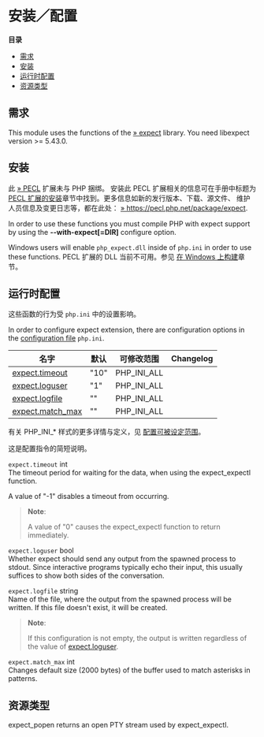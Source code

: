 安装／配置
==========

**目录**

-   [需求](/expect/setup.html#需求)
-   [安装](/expect/setup.html#安装)
-   [运行时配置](/expect/setup.html#运行时配置)
-   [资源类型](/expect/setup.html#资源类型)

需求
----

This module uses the functions of the
<a href="http://expect.nist.gov/" class="link external">» expect</a>
library. You need libexpect version \>= 5.43.0.

安装
----

此 <a href="https://pecl.php.net/" class="link external">» PECL</a>
扩展未与 PHP 捆绑。 安装此 PECL 扩展相关的信息可在手册中标题为
<a href="/install/pecl.html" class="link">PECL 扩展的安装</a>章节中找到。更多信息如新的发行版本、下载、源文件、
维护人员信息及变更日志等，都在此处：
<a href="https://pecl.php.net/package/expect" class="link external">» https://pecl.php.net/package/expect</a>.

In order to use these functions you must compile PHP with expect support
by using the **--with-expect\[=DIR\]** configure option.

Windows users will enable `php_expect.dll` inside of `php.ini` in order
to use these functions. PECL 扩展的 DLL 当前不可用。参见
<a href="/install/windows/legacy/index.html#install.windows.legacy.building" class="link">在 Windows 上构建</a>章节。

运行时配置
----------

这些函数的行为受 `php.ini` 中的设置影响。

In order to configure expect extension, there are configuration options
in the
<a href="/configuration/file.html" class="link">configuration file</a>
`php.ini`.

| 名字                                                            | 默认 | 可修改范围    | Changelog |
|-----------------------------------------------------------------|------|---------------|-----------|
| <a href="/expect/setup.html#" class="link">expect.timeout</a>   | "10" | PHP\_INI\_ALL |           |
| <a href="/expect/setup.html#" class="link">expect.loguser</a>   | "1"  | PHP\_INI\_ALL |           |
| <a href="/expect/setup.html#" class="link">expect.logfile</a>   | ""   | PHP\_INI\_ALL |           |
| <a href="/expect/setup.html#" class="link">expect.match_max</a> | ""   | PHP\_INI\_ALL |           |

有关 PHP\_INI\_\* 样式的更多详情与定义，见
<a href="/configuration/changes/modes.html" class="xref">配置可被设定范围</a>。

这是配置指令的简短说明。

`expect.timeout` <span class="type">int</span>  
The timeout period for waiting for the data, when using the <span
class="function">expect\_expectl</span> function.

A value of "-1" disables a timeout from occurring.

> **Note**:
>
> A value of "0" causes the <span
> class="function">expect\_expectl</span> function to return
> immediately.

`expect.loguser` <span class="type">bool</span>  
Whether expect should send any output from the spawned process to
stdout. Since interactive programs typically echo their input, this
usually suffices to show both sides of the conversation.

`expect.logfile` <span class="type">string</span>  
Name of the file, where the output from the spawned process will be
written. If this file doesn't exist, it will be created.

> **Note**:
>
> If this configuration is not empty, the output is written regardless
> of the value of
> <a href="/expect/setup.html#" class="link">expect.loguser</a>.

`expect.match_max` <span class="type">int</span>  
Changes default size (2000 bytes) of the buffer used to match asterisks
in patterns.

资源类型
--------

<span class="function">expect\_popen</span> returns an open PTY stream
used by <span class="function">expect\_expectl</span>.
